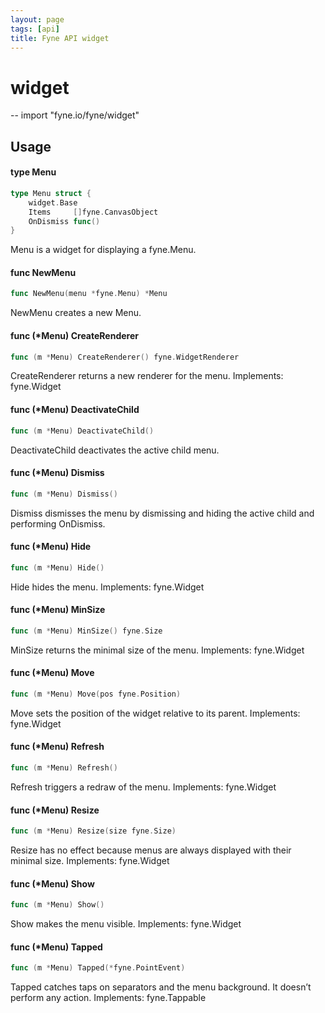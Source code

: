 ```yaml
---
layout: page
tags: [api]
title: Fyne API widget
---
```


# widget
--
    import "fyne.io/fyne/widget"

## Usage

#### type Menu

```go
type Menu struct {
	widget.Base
	Items     []fyne.CanvasObject
	OnDismiss func()
}
```

Menu is a widget for displaying a fyne.Menu.

#### func  NewMenu

```go
func NewMenu(menu *fyne.Menu) *Menu
```
NewMenu creates a new Menu.

#### func (*Menu) CreateRenderer

```go
func (m *Menu) CreateRenderer() fyne.WidgetRenderer
```
CreateRenderer returns a new renderer for the menu. Implements: fyne.Widget

#### func (*Menu) DeactivateChild

```go
func (m *Menu) DeactivateChild()
```
DeactivateChild deactivates the active child menu.

#### func (*Menu) Dismiss

```go
func (m *Menu) Dismiss()
```
Dismiss dismisses the menu by dismissing and hiding the active child and performing OnDismiss.

#### func (*Menu) Hide

```go
func (m *Menu) Hide()
```
Hide hides the menu. Implements: fyne.Widget

#### func (*Menu) MinSize

```go
func (m *Menu) MinSize() fyne.Size
```
MinSize returns the minimal size of the menu. Implements: fyne.Widget

#### func (*Menu) Move

```go
func (m *Menu) Move(pos fyne.Position)
```
Move sets the position of the widget relative to its parent. Implements: fyne.Widget

#### func (*Menu) Refresh

```go
func (m *Menu) Refresh()
```
Refresh triggers a redraw of the menu. Implements: fyne.Widget

#### func (*Menu) Resize

```go
func (m *Menu) Resize(size fyne.Size)
```
Resize has no effect because menus are always displayed with their minimal size. Implements: fyne.Widget

#### func (*Menu) Show

```go
func (m *Menu) Show()
```
Show makes the menu visible. Implements: fyne.Widget

#### func (*Menu) Tapped

```go
func (m *Menu) Tapped(*fyne.PointEvent)
```
Tapped catches taps on separators and the menu background. It doesn’t perform any action. Implements: fyne.Tappable
